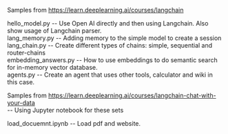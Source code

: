   
Samples from https://learn.deeplearning.ai/courses/langchain  
  
hello_model.py  -- Use Open AI directly and then using Langchain. Also show usage of Langchain parser.   
lang_memory.py  -- Adding memory to the simple model to create a session  
lang_chain.py   -- Create different types of chains: simple, sequential and router-chains  
embedding_answers.py    -- How to use embeddings to do semantic search for in-memory vector database.   
agents.py       -- Create an agent that uses other tools, calculator and wiki in this case.  


Samples from https://learn.deeplearning.ai/courses/langchain-chat-with-your-data  
-- Using Jupyter notebook for these sets  
  
load_docuemnt.ipynb     -- Load pdf and website.   
  